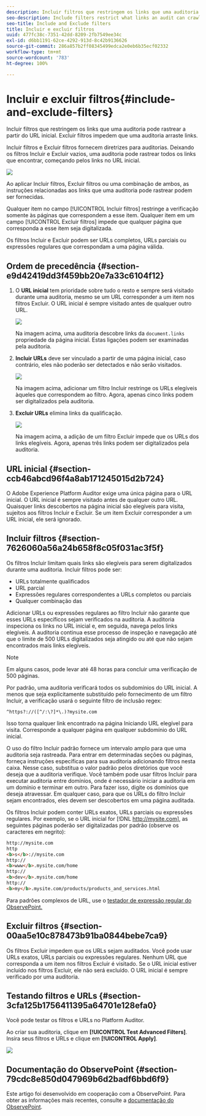 ```yaml
---
description: Incluir filtros que restringem os links que uma auditoria pode rastrear a partir do URL inicial. Excluir filtros impedem que uma auditoria arraste links.
seo-description: Include filters restrict what links an audit can crawl from the Starting URL. Exclude filters prevent an audit from crawling links.
seo-title: Include and Exclude filters
title: Incluir e excluir filtros
uuid: 477fc38c-7351-42dd-8209-2fb7549ee34c
exl-id: d6bb1191-62ce-4292-913d-8c42b9136626
source-git-commit: 286a857b2ff08345499edca2e0eb6b35ecf02332
workflow-type: tm+mt
source-wordcount: '783'
ht-degree: 100%

---
```


# Incluir e excluir filtros{#include-and-exclude-filters}

Incluir filtros que restringem os links que uma auditoria pode rastrear a partir do URL inicial. Excluir filtros impedem que uma auditoria arraste links.

<!--
Content from ObservePoint (https://help.observepoint.com/articles/2872121-include-and-exclude-filters) with their permission. Modified slightly for style and Auditor emphasis.
-->

Incluir filtros e Excluir filtros fornecem diretrizes para auditorias. Deixando os filtros Incluir e Excluir vazios, uma auditoria pode rastrear todos os links que encontrar, começando pelos links no URL inicial.

![](assets/filter.png)

Ao aplicar Incluir filtros, Excluir filtros ou uma combinação de ambos, as instruções relacionadas aos links que uma auditoria pode rastrear podem ser fornecidas.

Qualquer item no campo [!UICONTROL Incluir filtros] restringe a verificação somente às páginas que correspondem a esse item. Qualquer item em um campo [!UICONTROL Excluir filtros] impede que qualquer página que corresponda a esse item seja digitalizada.

Os filtros Incluir e Excluir podem ser URLs completos, URLs parciais ou expressões regulares que correspondam a uma página válida.

## Ordem de precedência {#section-e9d42419dd3f459bb20e7a33c6104f12}

1. O **URL inicial** tem prioridade sobre tudo o resto e sempre será visitado durante uma auditoria, mesmo se um URL corresponder a um item nos filtros Excluir. O URL inicial é sempre visitado antes de qualquer outro URL.

   ![](assets/startingpage.png)

   Na imagem acima, uma auditoria descobre links da `document.links` propriedade da página inicial. Estas ligações podem ser examinadas pela auditoria.

1. **Incluir URLs** deve ser vinculado a partir de uma página inicial, caso contrário, eles não poderão ser detectados e não serão visitados.

   ![](assets/includefilter.png)

   Na imagem acima, adicionar um filtro Incluir restringe os URLs elegíveis àqueles que correspondem ao filtro. Agora, apenas cinco links podem ser digitalizados pela auditoria.

1. **Excluir URLs** elimina links da qualificação.

   ![](assets/excludefilter.png)

   Na imagem acima, a adição de um filtro Excluir impede que os URLs dos links elegíveis. Agora, apenas três links podem ser digitalizados pela auditoria.

## URL inicial {#section-ccb46abcd96f4a8ab171245015d2b724}

O Adobe Experience Platform Auditor exige uma única página para o URL inicial. O URL inicial é sempre visitado antes de qualquer outro URL. Quaisquer links descobertos na página inicial são elegíveis para visita, sujeitos aos filtros Incluir e Excluir. Se um item Excluir corresponder a um URL inicial, ele será ignorado.

## Incluir filtros {#section-7626060a56a24b658f8c05f031ac3f5f}

Os filtros Incluir limitam quais links são elegíveis para serem digitalizados durante uma auditoria. Incluir filtros pode ser:

* URLs totalmente qualificados
* URL parcial
* Expressões regulares correspondentes a URLs completos ou parciais
* Qualquer combinação das

Adicionar URLs ou expressões regulares ao filtro Incluir não garante que esses URLs específicos sejam verificados na auditoria. A auditoria inspeciona os links no URL inicial e, em seguida, navega pelos links elegíveis. A auditoria continua esse processo de inspeção e navegação até que o limite de 500 URLs digitalizados seja atingido ou até que não sejam encontrados mais links elegíveis.

>[!NOTE]
>
>Em alguns casos, pode levar até 48 horas para concluir uma verificação de 500 páginas.

Por padrão, uma auditoria verificará todos os subdomínios do URL inicial. A menos que seja explicitamente substituído pelo fornecimento de um filtro Incluir, a verificação usará o seguinte filtro de inclusão regex:

`^https?://([^/:\?]*\.)?mysite.com`

Isso torna qualquer link encontrado na página Iniciando URL elegível para visita. Corresponde a qualquer página em qualquer subdomínio do URL inicial.

O uso do filtro Incluir padrão fornece um intervalo amplo para que uma auditoria seja rastreada. Para entrar em determinadas seções ou páginas, forneça instruções específicas para sua auditoria adicionando filtros nesta caixa. Nesse caso, substitua o valor padrão pelos diretórios que você deseja que a auditoria verifique. Você também pode usar filtros Incluir para executar auditoria entre domínios, onde é necessário iniciar a auditoria em um domínio e terminar em outro. Para fazer isso, digite os domínios que deseja atravessar. Em qualquer caso, para que os URLs do filtro Incluir sejam encontrados, eles devem ser descobertos em uma página auditada.

Os filtros Incluir podem conter URLs exatos, URLs parciais ou expressões regulares. Por exemplo, se o URL inicial for [!DNL http://mysite.com], as seguintes páginas poderão ser digitalizadas por padrão (observe os caracteres em negrito):

```html
http://mysite.com
http
<b>s</b>://mysite.com
http://
<b>www</b>.mysite.com/home
http://
<b>dev</b>.mysite.com/home
http://
<b>my</b>.mysite.com/products/products_and_services.html
```

Para padrões complexos de URL, use o [testador de expressão regular do ObservePoint.](https://regex.observepoint.com/)

## Excluir filtros {#section-00aa5e10c878473b91ba0844bebe7ca9}

Os filtros Excluir impedem que os URLs sejam auditados. Você pode usar URLs exatos, URLs parciais ou expressões regulares. Nenhum URL que corresponda a um item nos filtros Excluir é visitado. Se o URL inicial estiver incluído nos filtros Excluir, ele não será excluído. O URL inicial é sempre verificado por uma auditoria.

## Testando filtros e URLs {#section-3cfa125b1756411395a64701e128efa0}

Você pode testar os filtros e URLs no Platform Auditor.

Ao criar sua auditoria, clique em **[!UICONTROL Test Advanced Filters]**. Insira seus filtros e URLs e clique em **[!UICONTROL Apply]**.

![](assets/test-advanced-filters.png)

## Documentação do ObservePoint {#section-79cdc8e850d047969b6d2badf6bbd6f9}

Este artigo foi desenvolvido em cooperação com a ObservePoint. Para obter as informações mais recentes, consulte a [documentação do ObservePoint](https://help.observepoint.com/).
